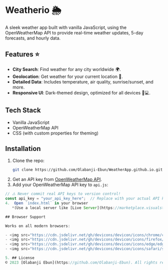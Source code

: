 # Weatherio 🌦️

A sleek weather app built with vanilla JavaScript, using the OpenWeatherMap API to provide real-time weather updates, 5-day forecasts, and hourly data.

## Features ⭐
- **City Search**: Find weather for any city worldwide 🌍.
- **Geolocation**: Get weather for your current location 📍.
- **Detailed Data**: Includes temperature, air quality, sunrise/sunset, and more.
- **Responsive UI**: Dark-themed design, optimized for all devices 📱💻.

## Tech Stack
- Vanilla JavaScript
- OpenWeatherMap API
- CSS (with custom properties for theming)

## Installation
1. Clone the repo:
   ```bash
   git clone https://github.com/Olabanji-Ebun/WeatherApp.github.io.git
2. Get an API key from [OpenWeatherMap API](https://openweathermap.org/api).
3. Add your OpenWeatherMap API key to `api.js`:

```javascript
// ⚠️ Never commit real API keys to version control!
const api_key = "your_api_key_here";  // Replace with your actual API key
4.  Open `index.html` in your browser  
   *(Use a local server like [Live Server](https://marketplace.visualstudio.com/items?itemName=ritwickdey.LiveServer) for VSCode to avoid CORS issues)*

## Browser Support

Works on all modern browsers:

- <img src="https://cdn.jsdelivr.net/gh/devicons/devicon/icons/chrome/chrome-original.svg" width="16" height="16" alt="Chrome"/> Chrome
- <img src="https://cdn.jsdelivr.net/gh/devicons/devicon/icons/firefox/firefox-original.svg" width="16" height="16" alt="Firefox"/> Firefox
- <img src="https://cdn.jsdelivr.net/gh/devicons/devicon/icons/edge/edge-original.svg" width="16" height="16" alt="Edge"/> Edge
- <img src="https://cdn.jsdelivr.net/gh/devicons/devicon/icons/safari/safari-original.svg" width="16" height="16" alt="Safari"/> Safari

5. ## License
© 2023 [Olabanji Ebun](https://github.com/Olabanji-Ebun). All rights reserved.



